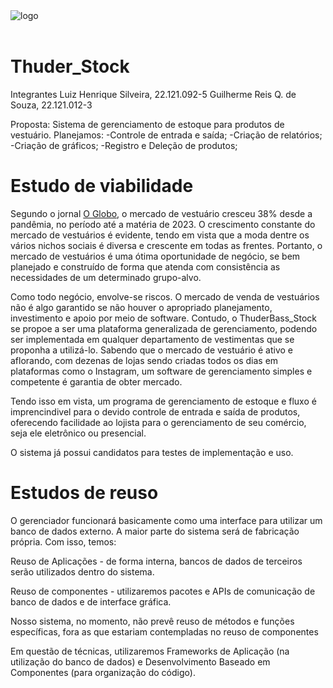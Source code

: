 <div style="allign:center;">
<img src="https://github.com/WolWolffz/Thuder_Stock/blob/main/Banners/projeto-software.drawio.png?raw=true" alt="logo"/>
</div> <br>

# Thuder_Stock

Integrantes
Luiz Henrique Silveira, 22.121.092-5
Guilherme Reis Q. de Souza, 22.121.012-3

Proposta: Sistema de gerenciamento de estoque para produtos de vestuário. Planejamos:
-Controle de entrada e saída;
-Criação de relatórios;
-Criação de gráficos;
-Registro e Deleção de produtos;

# Estudo de viabilidade

Segundo o jornal [O Globo](https://oglobo.globo.com/patrocinado/dino/noticia/2023/06/setor-de-moda-e-vestuario-cresceu-38-em-2022.ghtml), o mercado de vestuário cresceu 38% desde a pandêmia, no período até a matéria de 2023. O crescimento constante do mercado de vestuários é evidente, tendo em vista que a moda dentre os vários nichos sociais é diversa e crescente em todas as frentes. Portanto, o mercado de vestuários é uma ótima oportunidade de negócio, se bem planejado e construído de forma que atenda com consistência as necessidades de um determinado grupo-alvo.

Como todo negócio, envolve-se riscos. O mercado de venda de vestuários não é algo garantido se não houver o apropriado planejamento, investimento e apoio por meio de software. Contudo, o ThuderBass_Stock se propoe a ser uma plataforma generalizada de gerenciamento, podendo ser implementada em qualquer departamento de vestimentas que se proponha a utilizá-lo. Sabendo que o mercado de vestuário é ativo e aflorando, com dezenas de lojas sendo criadas todos os dias em plataformas como o Instagram, um software de gerenciamento simples e competente é garantia de obter mercado.

Tendo isso em vista, um programa de gerenciamento de estoque e fluxo é imprencindivel para o devido controle de entrada e saída de produtos, oferecendo facilidade ao lojista para o gerenciamento de seu comércio, seja ele eletrônico ou presencial.

O sistema já possui candidatos para testes de implementação e uso.

# Estudos de reuso

O gerenciador funcionará basicamente como uma interface para utilizar um banco de dados externo. A maior parte do sistema será de fabricação própria. Com isso, temos:

Reuso de Aplicações - de forma interna, bancos de dados de terceiros serão utilizados dentro do sistema.

Reuso de componentes - utilizaremos pacotes e APIs de comunicação de banco de dados e de interface gráfica.

Nosso sistema, no momento, não prevê reuso de métodos e funções específicas, fora as que estariam contempladas no reuso de componentes

Em questão de técnicas, utilizaremos Frameworks de Aplicação (na utilização do banco de dados) e Desenvolvimento Baseado em Componentes (para organização do código).
